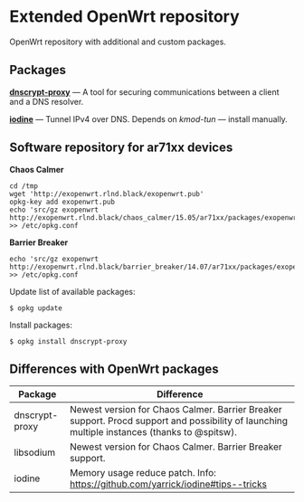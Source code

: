 # Extended OpenWrt repository
OpenWrt repository with additional and custom packages.

## Packages
[**dnscrypt-proxy**](https://dnscrypt.org/) — A tool for securing communications between a client and a DNS resolver.

[**iodine**](http://code.kryo.se/iodine/) — Tunnel IPv4 over DNS. Depends on *kmod-tun* — install manually.

## Software repository for ar71xx devices
**Chaos Calmer**

    cd /tmp
    wget 'http://exopenwrt.rlnd.black/exopenwrt.pub'
    opkg-key add exopenwrt.pub
    echo 'src/gz exopenwrt http://exopenwrt.rlnd.black/chaos_calmer/15.05/ar71xx/packages/exopenwrt' >> /etc/opkg.conf

**Barrier Breaker**

    echo 'src/gz exopenwrt http://exopenwrt.rlnd.black/barrier_breaker/14.07/ar71xx/packages/exopenwrt' >> /etc/opkg.conf

Update list of available packages:

    $ opkg update

Install packages:

    $ opkg install dnscrypt-proxy

## Differences with OpenWrt packages
| Package        | Difference                                                                                                                                   |
|----------------|----------------------------------------------------------------------------------------------------------------------------------------------|
| dnscrypt-proxy | Newest version for Chaos Calmer. Barrier Breaker support. Procd support and possibility of launching multiple instances (thanks to @spitsw). |
| libsodium      | Newest version for Chaos Calmer. Barrier Breaker support.                                                                                    |
| iodine         | Memory usage reduce patch. Info: https://github.com/yarrick/iodine#tips--tricks                                                              |

